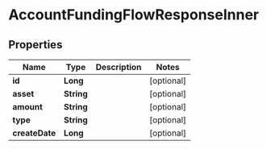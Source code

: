 

# AccountFundingFlowResponseInner


## Properties

| Name | Type | Description | Notes |
|------------ | ------------- | ------------- | -------------|
|**id** | **Long** |  |  [optional] |
|**asset** | **String** |  |  [optional] |
|**amount** | **String** |  |  [optional] |
|**type** | **String** |  |  [optional] |
|**createDate** | **Long** |  |  [optional] |



